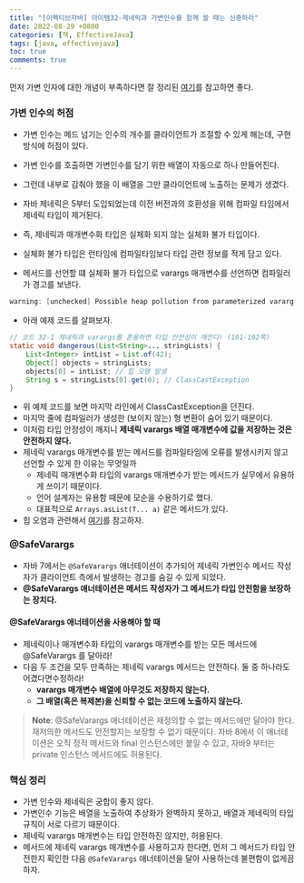 ```yaml
---
title: "[이펙티브자바] 아이템32-제네릭과 가변인수를 함께 쓸 때는 신중하라"
date: 2022-08-29 +0800
categories: [책, EffectiveJava]
tags: [java, effectivejava]
toc: true
comments: true
---
```


먼저 가변 인자에 대한 개념이 부족하다면 잘 정리된 [여기](https://sleepyeyes.tistory.com/29)를 참고하면 좋다.

### 가변 인수의 허점
- 가변 인수는 메드 넘기는 인수의 개수를 클라이언트가 조절할 수  있게 해는데, 구현 방식에 허점이 있다. 
- 가변 인수를 호출하면 가변인수를 담기 위한 배열이 자동으로 하나 만들어진다.
- 그런데 내부로 감춰야 했을 이 배열을 그만 클라이언트에 노출하는 문제가 생겼다.

- 자바 제네릭은 5부터 도입되었는데 이전 버전과의 호환성을 위해 컴파일 타임에서 제네릭 타입이 제거된다.
- 즉, 제네릭과 매개변수화 타입은 실체화 되지 않는 실체화 불가 타입이다.
- 실체화 불가 타입은 런타임에 컴파일타임보다 타입 관련 정보를 적게 담고 있다.
- 메서드를 선언할 떄 실체화 불가 타입으로 varargs 매개변수를 선언하면 컴파일러가 경고를 보낸다.

```java
warning: [unchecked] Possible heap pollution from parameterized vararg type List<String>
```

- 아래 예제 코드를 살펴보자.

```java
// 코드 32-1 제네릭과 varargs를 혼용하면 타입 안전성이 깨진다! (191-192쪽)
static void dangerous(List<String>... stringLists) {
    List<Integer> intList = List.of(42);
    Object[] objects = stringLists;
    objects[0] = intList; // 힙 오염 발생
    String s = stringLists[0].get(0); // ClassCastException
}
```

- 위 예제 코드를 보면 마지막 라인에서 ClassCastException을 던진다.
- 마지막 줄에 컴파일러가 생성한 (보이지 않는) 형 변환이 숨어 있기 때문이다.
- 이처럼 타입 안정성이 깨지니 <b>제네릭 varargs 배열 매개변수에 값을 저장하는 것은 안전하지 않다.</b>
- 제네릭 varargs 매개변수를 받는 메서드를 컴파일타임에 오류를 발생시키지 않고 선언할 수 있게 한 이유는 무엇일까
    - 제네릭 매개변수화 타입의 varargs 매개변수가 받는 메서드가 실무에서 유용하게 쓰이기 때문이다.
    - 언어 설계자는 유용함 때문에 모순을 수용하기로 했다.
    - 대표적으로 `Arrays.asList(T... a)` 같은 메서드가 있다.
- 힙 오염과 관련해서 [여기](https://parkadd.tistory.com/130)를 참고하자.

### @SafeVarargs
- 자바 7에서는 `@SafeVarargs` 애너테이션이 추가되어 제네릭 가변인수 메서드 작성자가 클라이언트 측에서 발생하는 경고를 숨길 수 있게 되었다.
- <b>@SafeVarargs 애너테이션은 메서드 작성자가 그 메서드가 타입 안전함을 보장하는 장치다.</b>

#### @SafeVarargs 애너테이션을 사용해야 할 때
- 제네릭이나 매개변수화 타입의 varargs 매개변수를 받는 모든 메서드에 @SafeVarargs 를 달아라!
- 다음 두 조건을 모두 만족하는 제네릭 varargs 메서드는 안전하다. 둘 중 하나라도 어겼다면수정하라!
    - <b>varargs 매개변수 배열에 아무것도 저장하지 않는다.</b>
    - <b>그 배열(혹은 복제본)을 신뢰할 수 없는 코드에 노출하지 않는다.</b>

> **Note**: @SafeVarargs 애너테이션은 재정의할 수 없는 메서드에만 달아야 한다. 재저의한 메서드도 안전할지는 보장할 수 없기 때문이다. 자바 8에서 이 애너테이션은 오직 정적 메서드와 final 인스턴스에만 붙일 수 있고, 자바9 부터는 private 인스턴스 메서드에도 허용된다.

### 핵심 정리
- 가변 인수와 제네릭은 궁합이 좋지 않다.
- 가변인수 기능은 배열을 노출하여 추상화가 완벽하지 못하고, 배열과 제네릭의 타입규칙이 서로 다르기 때문이다.
- 제네릭 varargs 매개변수는 타입 안전하진 않지만, 허용된다.
- 메서드에 제네릭 varargs 매개변수를 사용하고자 한다면, 먼저 그 메서드가 타입 안전한지 확인한 다음 `@SafeVarargs` 애너테이션을 달아 사용하는데 불편함이 없게끔하자.
